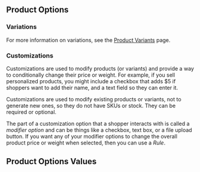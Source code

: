 ## Product Options 

### Variations
For more information on variations, see the [Product Variants](#) page.

### Customizations
Customizations are used to modify products (or variants) and provide a way to conditionally change their price or weight. For example, if you sell personalized products, you might include a checkbox that adds $5 if shoppers want to add their name, and a text field so they can enter it.

Customizations are used to modify existing products or variants, not to generate new ones, so they do not have SKUs or stock. They can be required or optional.

The part of a customization option that a shopper interacts with is called a *modifier option* and can be things like a checkbox, text box, or a file upload button. If you want any of your modifier options to change the overall product price or weight when selected, then you can use a *Rule*.

## Product Options Values
